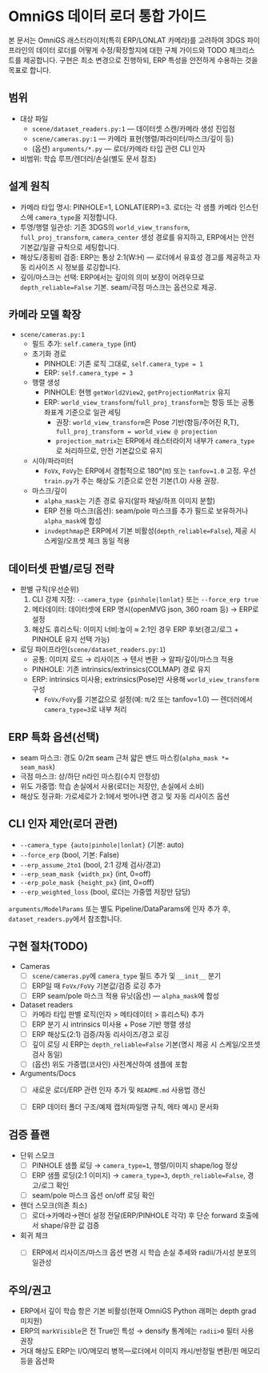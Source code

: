 # OmniGS 데이터 로더 통합 가이드

본 문서는 OmniGS 래스터라이저(특히 ERP/LONLAT 카메라)를 고려하여 3DGS 파이프라인의 데이터 로더를 어떻게 수정/확장할지에 대한 구체 가이드와 TODO 체크리스트를 제공합니다. 구현은 최소 변경으로 진행하되, ERP 특성을 안전하게 수용하는 것을 목표로 합니다.


## 범위
- 대상 파일
  - `scene/dataset_readers.py:1` — 데이터셋 스캔/카메라 생성 진입점
  - `scene/cameras.py:1` — 카메라 표현(행렬/파라미터/마스크/깊이 등)
  - (옵션) `arguments/*.py` — 로더/카메라 타입 관련 CLI 인자
- 비범위: 학습 루프/렌더러/손실(별도 문서 참조)


## 설계 원칙
- 카메라 타입 명시: PINHOLE=1, LONLAT(ERP)=3. 로더는 각 샘플 카메라 인스턴스에 `camera_type`을 지정합니다.
- 투영/행렬 일관성: 기존 3DGS의 `world_view_transform`, `full_proj_transform`, `camera_center` 생성 경로를 유지하고, ERP에서는 안전 기본값/일괄 규칙으로 세팅합니다.
- 해상도/종횡비 검증: ERP는 통상 2:1(W:H) — 로더에서 유효성 경고를 제공하고 자동 리사이즈 시 정보를 로깅합니다.
- 깊이/마스크는 선택: ERP에서는 깊이의 의미 보장이 어려우므로 `depth_reliable=False` 기본. seam/극점 마스크는 옵션으로 제공.


## 카메라 모델 확장
- `scene/cameras.py:1`
  - 필드 추가: `self.camera_type` (int)
  - 초기화 경로
    - PINHOLE: 기존 로직 그대로, `self.camera_type = 1`
    - ERP: `self.camera_type = 3`
  - 행렬 생성
    - PINHOLE: 현행 `getWorld2View2`, `getProjectionMatrix` 유지
    - ERP: `world_view_transform`/`full_proj_transform`는 항등 또는 공통 좌표계 기준으로 일관 세팅
      - 권장: `world_view_transform`은 Pose 기반(항등/주어진 R,T), `full_proj_transform = world_view @ projection`
      - `projection_matrix`는 ERP에서 래스터라이저 내부가 `camera_type`로 처리하므로, 안전 기본값으로 유지
  - 시야/파라미터
    - `FoVx`, `FoVy`는 ERP에서 경험적으로 180°(π) 또는 `tanfov=1.0` 고정. 우선 `train.py`가 주는 해상도 기준으로 안전 기본(1.0) 사용 권장.
  - 마스크/깊이
    - `alpha_mask`는 기존 경로 유지(알파 채널/하프 이미지 분할)
    - ERP 전용 마스크(옵션): seam/pole 마스크를 추가 필드로 보유하거나 `alpha_mask`에 합성
    - `invdepthmap`은 ERP에서 기본 비활성(`depth_reliable=False`), 제공 시 스케일/오프셋 체크 동일 적용


## 데이터셋 판별/로딩 전략
- 판별 규칙(우선순위)
  1) CLI 강제 지정: `--camera_type {pinhole|lonlat}` 또는 `--force_erp true`
  2) 메타데이터: 데이터셋에 ERP 명시(openMVG json, 360 roam 등) → ERP로 설정
  3) 해상도 휴리스틱: 이미지 너비:높이 ≈ 2:1인 경우 ERP 후보(경고/로그 + PINHOLE 유지 선택 가능)
- 로딩 파이프라인(`scene/dataset_readers.py:1`)
  - 공통: 이미지 로드 → 리사이즈 → 텐서 변환 → 알파/깊이/마스크 적용
  - PINHOLE: 기존 intrinsics/extrinsics(COLMAP) 경로 유지
  - ERP: intrinsics 미사용; extrinsics(Pose)만 사용해 `world_view_transform` 구성
    - `FoVx/FoVy`를 기본값으로 설정(예: π/2 또는 tanfov=1.0) — 렌더러에서 `camera_type=3`로 내부 처리


## ERP 특화 옵션(선택)
- seam 마스크: 경도 0/2π seam 근처 얇은 밴드 마스킹(`alpha_mask *= seam_mask`)
- 극점 마스크: 상/하단 n라인 마스킹(수치 안정성)
- 위도 가중맵: 학습 손실에서 사용(로더는 저장만, 손실에서 소비)
- 해상도 정규화: 가로세로가 2:1에서 벗어나면 경고 및 자동 리사이즈 옵션


## CLI 인자 제안(로더 관련)
- `--camera_type {auto|pinhole|lonlat}` (기본: auto)
- `--force_erp` (bool, 기본: False)
- `--erp_assume_2to1` (bool, 2:1 강제 검사/경고)
- `--erp_seam_mask {width_px}` (int, 0=off)
- `--erp_pole_mask {height_px}` (int, 0=off)
- `--erp_weighted_loss` (bool, 로더는 가중맵 저장만 담당)

`arguments/ModelParams` 또는 별도 Pipeline/DataParams에 인자 추가 후, `dataset_readers.py`에서 참조합니다.


## 구현 절차(TODO)
- Cameras
  - [ ] `scene/cameras.py`에 `camera_type` 필드 추가 및 `__init__` 분기
  - [ ] ERP일 때 `FoVx/FoVy` 기본값/검증 로깅 추가
  - [ ] ERP seam/pole 마스크 적용 유닛(옵션) — `alpha_mask`에 합성
- Dataset readers
  - [ ] 카메라 타입 판별 로직(인자 > 메타데이터 > 휴리스틱) 추가
  - [ ] ERP 분기 시 intrinsics 미사용 + Pose 기반 행렬 생성
  - [ ] ERP 해상도(2:1) 검증/자동 리사이즈/경고 로깅
  - [ ] 깊이 로딩 시 ERP는 `depth_reliable=False` 기본(명시 제공 시 스케일/오프셋 검사 동일)
  - [ ] (옵션) 위도 가중맵(코사인) 사전계산하여 샘플에 포함
- Arguments/Docs
  - [ ] 새로운 로더/ERP 관련 인자 추가 및 `README.md` 사용법 갱신
  - [ ] ERP 데이터 폴더 구조/예제 캡처(파일명 규칙, 메타 예시) 문서화


## 검증 플랜
- 단위 스모크
  - [ ] PINHOLE 샘플 로딩 → `camera_type=1`, 행렬/이미지 shape/log 정상
  - [ ] ERP 샘플 로딩(2:1 이미지) → `camera_type=3`, `depth_reliable=False`, 경고/로그 확인
  - [ ] seam/pole 마스크 옵션 on/off 로딩 확인
- 렌더 스모크(의존 최소)
  - [ ] 로더→카메라→렌더 설정 전달(ERP/PINHOLE 각각) 후 단순 forward 호출에서 shape/유한 값 검증
- 회귀 체크
  - [ ] ERP에서 리사이즈/마스크 옵션 변경 시 학습 손실 추세와 radii/가시성 분포의 일관성


## 주의/권고
- ERP에서 깊이 학습 항은 기본 비활성(현재 OmniGS Python 래퍼는 depth grad 미지원)
- ERP의 `markVisible`은 전 True인 특성 → densify 통계에는 `radii>0` 필터 사용 권장
- 거대 해상도 ERP는 I/O/메모리 병목—로더에서 이미지 캐시/반정밀 변환/핀 메모리 등을 옵션화


